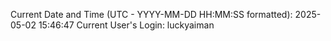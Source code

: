Current Date and Time (UTC - YYYY-MM-DD HH:MM:SS formatted): 2025-05-02 15:46:47
Current User's Login: luckyaiman
